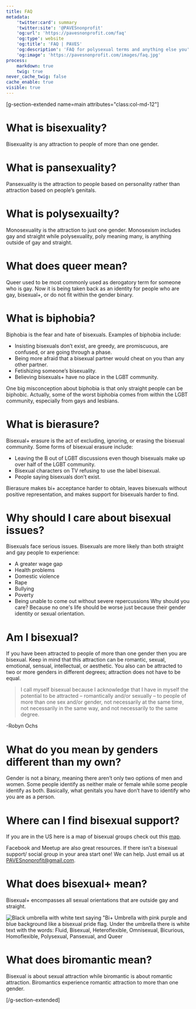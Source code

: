 ```yaml
---
title: FAQ
metadata:
    'twitter:card': summary
    'twitter:site': '@PAVESnonprofit'
    'og:url': 'https://pavesnonprofit.com/faq'
    'og:type': website
    'og:title': 'FAQ | PAVES'
    'og:description': 'FAQ for polysexual terms and anything else you''d like to know about!'
    'og:image': 'https://pavesnonprofit.com/images/faq.jpg'
process:
    markdown: true
    twig: true
never_cache_twig: false
cache_enable: true
visible: true
---
```


[g-section-extended name=main attributes="class:col-md-12"]
# What is bisexuality?

Bisexuality is any attraction to people of more than one gender.

# What is pansexuality?

Pansexuality is the attraction to people based on personality rather than attraction based on people’s genitals.  

# What is polysexuailty?

Monosexuality is the attraction to just one gender. Monosexism includes gay and straight while polysexuality, poly meaning many, is anything outside of gay and straight. 

# What does queer mean?
Queer used to be most commonly used as derogatory term for someone who is gay. Now it is being taken back as an identity for people who are gay, bisexual+, or do not fit within the gender binary.

# What is biphobia?
Biphobia is the fear and hate of bisexuals. Examples of biphobia include:
* Insisting bisexuals don’t exist, are greedy, are promiscuous, are confused, or are going through a phase.
* Being more afraid that a bisexual partner would cheat on you than any other partner. 
* Fetishizing someone’s bisexuality.
* Believing bisexuals+ have no place in the LGBT community.

One big misconception about biphobia is that only straight people can be biphobic. Actually, some of the worst biphobia comes from within the LGBT community, especially from gays and lesbians.

# What is bierasure?
Bisexual+ erasure is the act of excluding, ignoring, or erasing the bisexual community. Some forms of bisexual erasure include:
* Leaving the B out of LGBT discussions even though bisexuals make up over half of the LGBT community.
* Bisexual characters on TV refusing to use the label bisexual.
* People saying bisexuals don’t exist.

Bierasure makes bi+ acceptance harder to obtain, leaves bisexuals without positive representation, and makes support for bisexuals harder to find.

# Why should I care about bisexual issues?
Bisexuals face serious issues. Bisexuals are more likely than both straight and gay people to experience:
* A greater wage gap
* Health problems
* Domestic violence
* Rape
* Bullying
* Poverty
* Being unable to come out without severe repercussions
Why should you care? Because no one's life should be worse just because their gender identity or sexual orientation.

# Am I bisexual?

If you have been attracted to people of more than one gender then you are bisexual. Keep in mind that this attraction can be romantic, sexual, emotional, sensual, intellectual, or aesthetic. You also can be attracted to two or more genders in different degrees; attraction does not have to be equal.

> I call myself bisexual because I acknowledge that I have in myself the potential to be attracted – romantically and/or sexually – to people of more than one sex and/or gender, not necessarily at the same time, not necessarily in the same way, and not necessarily to the same degree.

-Robyn Ochs

# What do you mean by genders different than my own?

Gender is not a binary, meaning there aren’t only two options of men and women. Some people identify as neither male or female while some people identify as both. Basically, what genitals you have don’t have to identify who you are as a person. 

# Where can I find bisexual support?

If you are in the US here is a map of bisexual groups check out this [map](http://www.binetusa.org/bi-groups-in-the-us).

Facebook and Meetup are also great resources. If there isn’t a bisexual support/ social group in your area start one! We can help. Just email us at [PAVESnonprofit@gmail.com](mailto:pavesnonprofit@gmail.com).

# What does bisexual+ mean?

Bisexual+ encompasses all sexual orientations that are outside gay and straight.<br>

![Black umbrella with white text saying "Bi+ Umbrella with pink purple and blue background like a bisexual pride flag. Under the umbrella there is white text with the words: Fluid, Bisexual, Heteroflexible, Omnisexual, Bicurious, Homoflexible, Polysexual, Pansexual, and Queer](/images/Bi&plus;.png?cropResize=450,450 "Black umbrella with white text saying 'Bi+ Umbrella' with pink purple and blue background like a bisexual pride flag. Under the umbrella there is white text with the words: Fluid, Bisexual, Heteroflexible, Omnisexual, Bicurious, Homoflexible, Polysexual, Pansexual, and Queer")


# What does biromantic mean?

Bisexual is about sexual attraction while biromantic is about romantic attraction. Biromantics experience romantic attraction to more than one gender.

[/g-section-extended]
